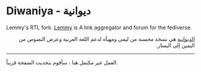 # Diwaniya - ديوانية
Lemmy's RTL fork. [Lemmy](https://github.com/LemmyNet/lemmy) is A link aggregator and forum for the fediverse.  
<div dir="rtl"> 
<a href="https://dwanya.co">الديوانية</a> هي نسخة محسنة من ليمي ومهيأة لدعم اللغة العربية وعرض النصوص من اليمين إلى اليسار.
</div>  

----

العمل غير مكتمل هنا ، سأقوم بتحديث الصفحة قريباً.
